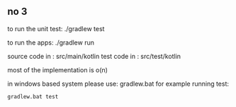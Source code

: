## no 3
to run the unit test:
./gradlew test

to run the apps:
./gradlew run

source code in : src/main/kotlin
test code in : src/test/kotlin

most of the implementation is o(n)

in windows based system please use: gradlew.bat
for example running test:
```
gradlew.bat test
```
